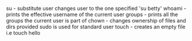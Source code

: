 su - substitute user changes user to the one specified 'su betty'
whoami - prints the effective username of the current user
groups - prints all the groups the current user is part of
chown - changes ownership of files and dirs provided sudo is used for standard user
touch - creates an empty file i.e touch hello
